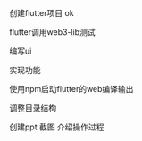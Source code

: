 
创建flutter项目 ok

flutter调用web3-lib测试 

编写ui 

实现功能

使用npm启动flutter的web编译输出

调整目录结构

创建ppt 截图 介绍操作过程
